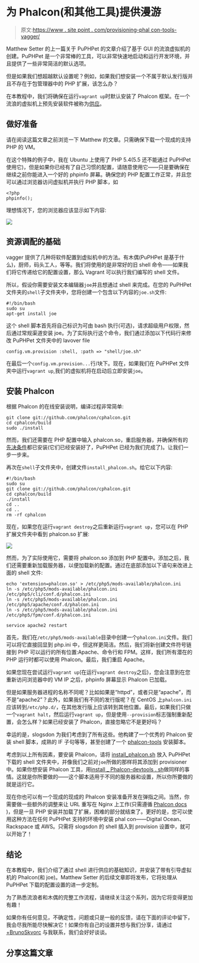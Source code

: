 # 为 Phalcon(和其他工具)提供漫游

> 原文:[https://www . site point . com/provisioning-phal con-tools-vagger/](https://www.sitepoint.com/provisioning-phalcon-tools-vagrant/)

Matthew Setter 的上一篇关于 PuPHPet 的文章介绍了基于 GUI 的流浪虚拟机的创建。PuPHPet 是一个非常棒的工具，可以非常快速地启动和运行开发环境，并且提供了一些非常简洁的默认选项。

但是如果我们想超越默认设置呢？例如，如果我们想安装一个不属于默认发行版并且不存在于包管理器中的 PHP 扩展，该怎么办？

在本教程中，我们将确保在运行`vagrant up`时默认安装了 Phalcon 框架。在一个流浪的虚拟机上预先安装软件被称为[供应](http://docs.vagrantup.com/v2/provisioning/index.html)。

## 做好准备

请在阅读这篇文章之前浏览一下 Matthew 的文章。只需确保下载一个现成的支持 PHP 的 VM。

在这个特殊的例子中，我在 Ubuntu 上使用了 PHP 5.4(5.5 还不能通过 PuPHPet 使用它)，但是如果你已经有了自己习惯的配置，请随意使用它——只是要确保在继续之前你能进入一个好的 phpinfo 屏幕。确保您的 PHP 配置工作正常，并且您可以通过浏览器访问虚拟机并执行 PHP 脚本，如

```
<?php
phpinfo();
```

理想情况下，您的浏览器应该显示如下内容:

![](../Images/02e8a052b34b86923660d9409c2b7c85.png)

## 资源调配的基础

vagger 提供了几种将软件配置到虚拟机中的方法。有木偶(PuPHPet 是基于什么)，厨师，码头工人，等等。我们将使用的是非常好的旧 shell 命令——如果我们将它传递给它的配置设置，那么 Vagrant 可以执行我们编写的 shell 文件。

所以，假设你需要安装文本编辑器`joe`并且想通过 shell 来完成。在您的 PuPHPet 文件夹的`shell`子文件夹中，您将创建一个包含以下内容的`joe.sh`文件:

```
#!/bin/bash
sudo su
apt-get install joe
```

这个 shell 脚本首先将自己标识为可由 bash 执行(可选)，请求超级用户权限，然后通过常规渠道安装 joe。为了实际执行这个命令，我们通过添加以下代码行来修改 PuPHPet 文件夹中的 lavover file

```
config.vm.provision :shell, :path => "shell/joe.sh"
```

在最后一个`config.vm.provision...`行/块下。现在，如果我们在 PuPHPet 文件夹中运行`vagrant up`,我们的虚拟机将在启动后立即安装`joe`。

## 安装 Phalcon

根据 Phalcon 的在线安装说明，编译过程非常简单:

```
git clone git://github.com/phalcon/cphalcon.git
cd cphalcon/build
sudo ./install
```

然而，我们还需要在 PHP 配置中输入 phalcon.so，重启服务器，并确保所有的[先决条件](http://docs.phalconphp.com/en/latest/reference/install.html#requirements)都已安装(它们已经安装好了，PuPHPet 已经为我们完成了)。让我们一步一步来。

再次在`shell`子文件夹中，创建文件`install_phalcon.sh`。给它以下内容:

```
#!/bin/bash
sudo su
git clone git://github.com/phalcon/cphalcon.git
cd cphalcon/build
./install
cd ..
cd ..
rm -rf cphalcon
```

现在，如果您在运行`vagrant destroy`之后重新运行`vagrant up`，您可以在 PHP 扩展文件夹中看到 phalcon.so 扩展:

![](../Images/b63d9b306ca6ef8e1fb28838642ae195.png)

然而，为了实际使用它，需要将 phalcon.so 添加到 PHP 配置中。添加之后，我们还需要重新加载服务器，以便加载新的配置。通过在底部添加以下语句来改进上面的 shell 文件:

```
echo 'extension=phalcon.so' > /etc/php5/mods-available/phalcon.ini
ln -s /etc/php5/mods-available/phalcon.ini /etc/php5/cli/conf.d/phalcon.ini
ln -s /etc/php5/mods-available/phalcon.ini /etc/php5/apache/conf.d/phalcon.ini
ln -s /etc/php5/mods-available/phalcon.ini /etc/php5/fpm/conf.d/phalcon.ini

service apache2 restart
```

首先，我们在`/etc/php5/mods-available`目录中创建一个`phalcon.ini`文件。我们可以将它直接回显到 php.ini 中，但这样更简洁。然后，我们将新创建文件符号链接到 PHP 可以运行的所有位置:Apache、命令行和 FPM。这样，我们所有潜在的 PHP 运行时都可以使用 Phalcon。最后，我们重启 Apache。

如果您现在尝试运行`vagrant up`(在运行`vagrant destroy`之后)，您会注意到在您重新访问浏览器中的 VM IP 之后，phpinfo 屏幕显示 Phalcon 已加载。

但是如果服务器进程的名称不同呢？比如如果是“httpd”，或者只是“apache”，而不是“apache2”？此外，如果我们有不同的发行版呢？在 CentOS 上`phalcon.ini`应该转到`/etc/php.d/`，在其他发行版上应该转到其他位置。最后，如果我们只做一个`vagrant halt`，然后运行`vagrant up`，但是使用`--provision`标志强制重新配置，会怎么样？如果已经安装了 Phalcon，直接忽略它不是更好吗？

幸运的是，slogsdon 为我们考虑到了所有这些。他构建了一个优秀的 Phalcon 安装 shell 脚本，成熟的 IF 子句等等，甚至创建了一个 [phalcon-tools](http://docs.phalconphp.com/en/latest/reference/tools.html) 安装脚本。

考虑到以上所有因素，要安装 Phalcon，请将 [install_phalcon.sh](https://github.com/slogsdon/vagrant-phalcon/blob/master/provision/shell/install_phalcon.sh) 放入 PuPHPet 下载的 shell 文件夹中，并像我们之前对`joe`所做的那样将其添加到 provisioner 中。如果你想安装 Phalcon 工具，用[install _ Phalcon-devtools . sh](https://github.com/slogsdon/vagrant-phalcon/blob/master/provision/shell/install_phalcon-devtools.sh)做同样的事情。这就是你所要做的——这个脚本适用于不同的服务器和设置，所以你所要做的就是运行它。

现在你也可以有一个现成的现成的 Phalcon 安装准备开发在弹指之间。当然，你需要做一些额外的调整来让 URL 重写在 Nginx 上工作(只需遵循 [Phalcon docs](http://docs.phalconphp.com/en/latest/reference/nginx.html) )，但是一旦 PHP 安装并加载了扩展，困难的部分就结束了。更好的是，您可以使用这种方法在任何 PuPHPet 支持的环境中安装 phal con——Digital Ocean、Rackspace 或 AWS。只需将 slogsdon 的 shell 插入到 provision 设置中，就可以开始了！

## 结论

在本教程中，我们介绍了通过 shell 进行供应的基础知识，并安装了带有引导虚拟机的 Phalcon(和 joe)。Matthew Setter 的后续文章即将发布，它将处理从 PuPHPet 下载的配置设置的进一步定制。

为了熟悉流浪者和木偶的完整工作流程，请继续关注这个系列，因为它将变得更加有趣！

如果你有任何意见，不确定性，问题或只是一般的反馈，请在下面的评论中留下，我会尽我所能尽快解决它！如果你有自己的设置并想与我们分享，请通过 [+BrunoSkvorc](http://google.com/+BrunoSkvorc) 与我联系，我们会好好谈谈。

## 分享这篇文章